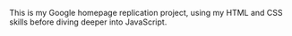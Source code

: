 This is my Google homepage replication project, using my
HTML and CSS skills before diving deeper into JavaScript.
